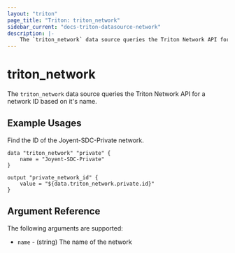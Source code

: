 ```yaml
---
layout: "triton"
page_title: "Triton: triton_network"
sidebar_current: "docs-triton-datasource-network"
description: |-
    The `triton_network` data source queries the Triton Network API for network IDs.
---
```


# triton\_network

The `triton_network` data source queries the Triton Network API for a network ID
based on it's name.

## Example Usages

Find the ID of the Joyent-SDC-Private network.

```hcl
data "triton_network" "private" {
    name = "Joyent-SDC-Private"
}

output "private_network_id" {
    value = "${data.triton_network.private.id}"
}
```

## Argument Reference

The following arguments are supported:

* `name` - (string)
    The name of the network

